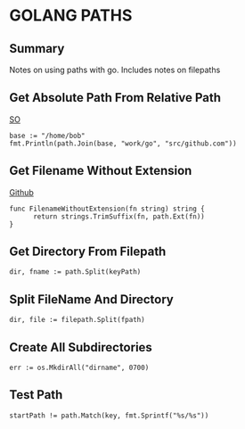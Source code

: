 # GOLANG PATHS

## Summary

Notes on using paths with go. Includes notes on filepaths

## Get Absolute Path From Relative Path

[SO](https://stackoverflow.com/questions/47261719/how-can-i-resolve-a-relative-path-to-absolute-path-in-golang)

```golang
base := "/home/bob"
fmt.Println(path.Join(base, "work/go", "src/github.com"))
```

## Get Filename Without Extension

[Github](https://siongui.github.io/2018/02/25/go-get-file-name-without-extension/)

```golang
func FilenameWithoutExtension(fn string) string {
      return strings.TrimSuffix(fn, path.Ext(fn))
}
```

## Get Directory From Filepath

```golang
dir, fname := path.Split(keyPath)
```

## Split FileName And Directory

```golang
dir, file := filepath.Split(fpath)
```

## Create All Subdirectories

```golang
err := os.MkdirAll("dirname", 0700)
```

## Test Path

```golang
startPath != path.Match(key, fmt.Sprintf("%s/%s"))
```
